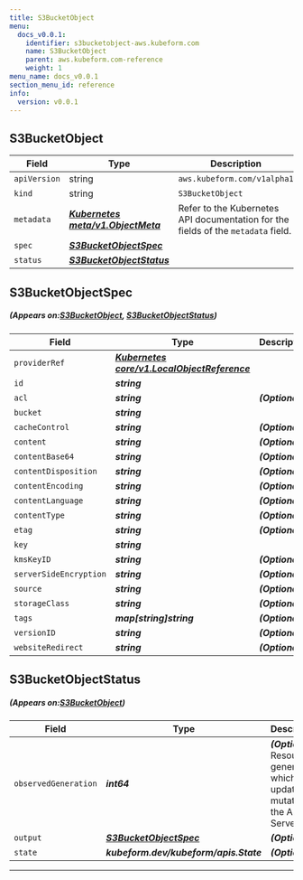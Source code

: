 ```yaml
---
title: S3BucketObject
menu:
  docs_v0.0.1:
    identifier: s3bucketobject-aws.kubeform.com
    name: S3BucketObject
    parent: aws.kubeform.com-reference
    weight: 1
menu_name: docs_v0.0.1
section_menu_id: reference
info:
  version: v0.0.1
---
```


## S3BucketObject
| Field | Type | Description |
| ------ | ----- | ----------- |
| `apiVersion` | string | `aws.kubeform.com/v1alpha1` |
|    `kind` | string | `S3BucketObject` |
| `metadata` | ***[Kubernetes meta/v1.ObjectMeta](https://kubernetes.io/docs/reference/generated/kubernetes-api/v1.13/#objectmeta-v1-meta)***|Refer to the Kubernetes API documentation for the fields of the `metadata` field.|
| `spec` | ***[S3BucketObjectSpec](#S3BucketObjectSpec)***||
| `status` | ***[S3BucketObjectStatus](#S3BucketObjectStatus)***||
## S3BucketObjectSpec
##### (Appears on:[S3BucketObject](#S3BucketObject), [S3BucketObjectStatus](#S3BucketObjectStatus))
| Field | Type | Description |
| ------ | ----- | ----------- |
| `providerRef` | ***[Kubernetes core/v1.LocalObjectReference](https://kubernetes.io/docs/reference/generated/kubernetes-api/v1.13/#localobjectreference-v1-core)***||
| `id` | ***string***||
| `acl` | ***string***| ***(Optional)*** |
| `bucket` | ***string***||
| `cacheControl` | ***string***| ***(Optional)*** |
| `content` | ***string***| ***(Optional)*** |
| `contentBase64` | ***string***| ***(Optional)*** |
| `contentDisposition` | ***string***| ***(Optional)*** |
| `contentEncoding` | ***string***| ***(Optional)*** |
| `contentLanguage` | ***string***| ***(Optional)*** |
| `contentType` | ***string***| ***(Optional)*** |
| `etag` | ***string***| ***(Optional)*** |
| `key` | ***string***||
| `kmsKeyID` | ***string***| ***(Optional)*** |
| `serverSideEncryption` | ***string***| ***(Optional)*** |
| `source` | ***string***| ***(Optional)*** |
| `storageClass` | ***string***| ***(Optional)*** |
| `tags` | ***map[string]string***| ***(Optional)*** |
| `versionID` | ***string***| ***(Optional)*** |
| `websiteRedirect` | ***string***| ***(Optional)*** |
## S3BucketObjectStatus
##### (Appears on:[S3BucketObject](#S3BucketObject))
| Field | Type | Description |
| ------ | ----- | ----------- |
| `observedGeneration` | ***int64***| ***(Optional)*** Resource generation, which is updated on mutation by the API Server.|
| `output` | ***[S3BucketObjectSpec](#S3BucketObjectSpec)***| ***(Optional)*** |
| `state` | ***kubeform.dev/kubeform/apis.State***| ***(Optional)*** |
---
